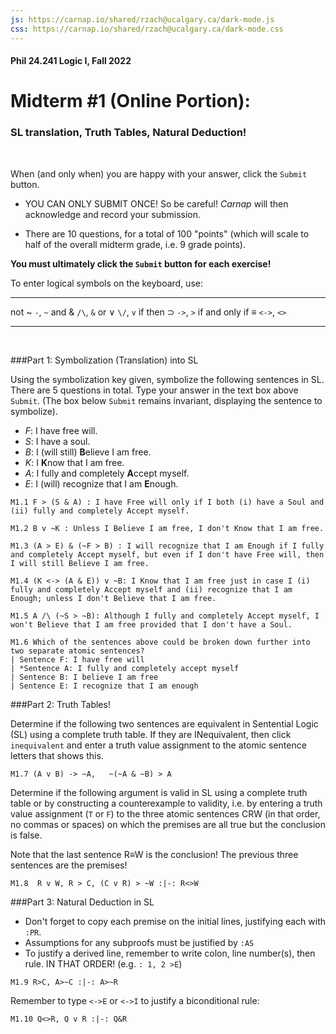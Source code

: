 ```yaml
---
js: https://carnap.io/shared/rzach@ucalgary.ca/dark-mode.js
css: https://carnap.io/shared/rzach@ucalgary.ca/dark-mode.css
---
```

#### Phil 24.241 Logic I, Fall 2022 
# Midterm \#1 (Online Portion):
### SL translation, Truth Tables, Natural Deduction!

<br />

<!---
This is Midterm 1 (online portion) for MIT Fall 2022 Logic I, 24.241.
Many problems come from Tappenden UMichigan 303 Winter 2019 Midterm 1. 

Note to Josh: in the `draft_midterm' file I have more notes to self scattered throughout the doc (e.g. origins of problems, and solutions, and some easier analogue problems for future classes). I deleted this stuff here just in case there's some compiler issue and it showed up in a browser by accident. 

Description for students: Online portion of your Midterm exam! Due by end of class Wednesday 10/26, 10:55am Eastern. 

Comments to self can be entered with [blah blah]:: or [](blah blah). Former needs an empty space before the line! 

-->

When (and only when) you are happy with your answer, click the `Submit`
button. 
- YOU CAN ONLY SUBMIT ONCE! So be careful! *Carnap* will then acknowledge and record your submission. 

- There are 10 questions,  for a total of 100 "points" (which will scale to half of the overall midterm grade, i.e. 9 grade points). 

**You must ultimately click the `Submit` button for each exercise!**

To enter logical symbols on the keyboard, use:

------------------------- -----------------------------
not ~                     `-`, `~`
and &                     `/\`,  `&`
or ∨                      `\/`, `v`
if then $\supset$                 `->`, `>`
if and only if $\equiv$          `<->`, `<>`
------------------------- -----------------------------

<br />

###Part 1: Symbolization (Translation) into SL 

Using the symbolization key given, symbolize the following sentences
in SL. There are 5 questions in total. Type your answer in the text box above `Submit`. (The box below `Submit` remains invariant, displaying the sentence to symbolize). 

* $F$: I have free will.
* $S$: I have a soul. 
* $B$: I (will still) **B**elieve I am free. 
* $K$: I **K**now that I am free.
* $A$: I fully and completely **A**ccept myself.
* $E$: I (will) recognize that I am **E**nough.

~~~{.Translate .Prop system="LogicBookSD" options="exam nocheck" points=6}
M1.1 F > (S & A) : I have Free will only if I both (i) have a Soul and (ii) fully and completely Accept myself. 
~~~

~~~{.Translate .Prop system="LogicBookSD" options="exam nocheck" points=4}
M1.2 B v ~K : Unless I Believe I am free, I don't Know that I am free.
~~~

~~~{.Translate .Prop system="LogicBookSD" options="exam nocheck" points=8}
M1.3 (A > E) & (~F > B) : I will recognize that I am Enough if I fully and completely Accept myself, but even if I don't have Free will, then I will still Believe I am free. 
~~~

~~~{.Translate .Prop system="LogicBookSD" options="exam nocheck" points=8}
M1.4 (K <-> (A & E)) v ~B: I Know that I am free just in case I (i) fully and completely Accept myself and (ii) recognize that I am Enough; unless I don't Believe that I am free. 
~~~

~~~{.Translate .Prop system="LogicBookSD" options="exam nocheck" points=8}
M1.5 A /\ (~S > ~B): Although I fully and completely Accept myself, I won't Believe that I am free provided that I don't have a Soul. 
~~~


```{.QualitativeProblem .MultipleChoice options="nocheck exam" points=4}
M1.6 Which of the sentences above could be broken down further into two separate atomic sentences? 
| Sentence F: I have free will
| *Sentence A: I fully and completely accept myself
| Sentence B: I believe I am free
| Sentence E: I recognize that I am enough
```





###Part 2: Truth Tables!

Determine if the following two sentences are equivalent
in Sentential Logic (SL) using a complete truth table. If they are INequivalent, then click `inequivalent` and enter a truth value assignment to the atomic sentence letters that shows this. 


~~~{.TruthTable .Simple counterexample-to="equivalence" system="LogicBookSD" options="autoAtoms nodash exam nocheck" points=12}
M1.7 (A v B) -> ~A,   ~(~A & ~B) > A
~~~


Determine if the following argument is valid in SL using a complete truth table or by constructing a counterexample to validity, i.e. by entering a truth value assignment (`T` or `F`) to the three atomic sentences CRW (in that order, no commas or spaces) on which the premises are all true but the conclusion is false. 

Note that the last sentence R$\equiv$W is the conclusion! The previous three sentences are the premises!



~~~{.TruthTable .Validity counterexample-to="validity" system="LogicBookSD" options="turnstilemark double-turnstile autoAtoms exam nocheck nodash" points=14}
M1.8  R v W, R > C, (C v R) > ~W :|-: R<>W
~~~



###Part 3: Natural Deduction in SL 

- Don't forget to copy each premise on the initial lines, justifying each with `:PR`. 
- Assumptions for any subproofs must be justified by `:AS`
- To justify a derived line, remember to write colon, line number(s), then rule. IN THAT ORDER! (e.g. `: 1, 2 >E`)




~~~{.ProofChecker .LogicBookSD options="tabindent guides fonts resize render exam" feedback="syntaxonly" points=18}
M1.9 R>C, A>~C :|-: A>~R
~~~



Remember to type `<->E` or `<->I` to justify a biconditional rule: 



~~~{.ProofChecker .LogicBookSD options="tabindent guides fonts resize render exam" feedback="syntaxonly" points=18}
M1.10 Q<>R, Q v R :|-: Q&R
~~~




















